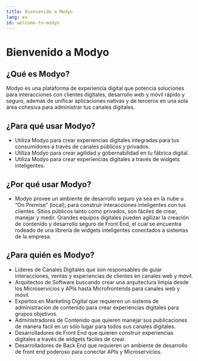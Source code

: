 ```yaml
---
title: Bienvenido a Modyo
lang: es
id: welcome-to-modyo
---
```


# Bienvenido a Modyo

## ¿Qué es Modyo?
Modyo es una plataforma de experiencia digital que potencia soluciones para interacciones con clientes digitales, desarrollo web y móvil rápido y seguro, además de unificar aplicaciones nativas y de terceros en una sola área cohesiva para administrar tus canales digitales.

## ¿Para qué usar Modyo?
* Utiliza Modyo para crear experiencias digitales integradas para tus consumidores a través de canales públicos y privados.
* Utiliza Modyo para crear agilidad y gobernabilidad en tu fábrica digital.
* Utiliza Modyo para crear experiencias digitales a través de widgets inteligentes.

## ¿Por qué usar Modyo?
* Modyo provee un ambiente de desarrollo seguro ya sea en la nube u “On Premise” (local), para construir interacciones inteligentes con tus clientes. Sitios públicos tanto como privados, son fáciles de crear, manejar y medir. Grandes equipos digitales pueden agilizar la creación de contenido y desarrollo seguro de Front End, el cual se encuentra rodeado de una librería de widgets inteligentes conectados a sistemas de la empresa.

## ¿Para quién es Modyo?
* Líderes de Canales Digitales que son responsables de guiar interacciones, ventas y experiencias de clientes en canales web y móvil.
* Arquitectos de Software buscando crear una arquitectura limpia desde los Microservicios y APIs hasta Microfrontends para canales web y móvil.
* Expertos en Marketing Digital que requieren un sistema de administración de contenido para crear experiencias digitales para grupos objetivos.
* Administradores de Contenido que quieren manejar sus publicaciones de manera fácil en un sólo lugar para todos sus canales digitales.
* Desarrolladores de Front End que quieren construir experiencias digitales a través de widgets fáciles de crear.
* Desarrolladores de Back End que requieren un ambiente de desarrollo de front end poderoso para conectar APIs y Microservicios.
